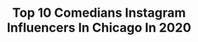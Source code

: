 ---
title: Top 10 Comedians Instagram Influencers In Chicago In 2020
description: >-
  Find top comedians Instagram influencers in Chicago in 2020. Most popular hashtags: #comedy #chicago #coronavirus #quarantine.
platform: Instagram
profiles:
  - username: "darioncomedy"
    fullname: >-
      Darion Adkins
    location: "United States"
    followers: 18951
    engagement: 39
    commentsToLikes: 0.139845
    id: ck0w42fhzwgyl0i19lycvds95
    verified: false
    hashtags: "#china, #fliptheswitch, #ebola, #stimuluspackage"
  - username: "merediddys"
    fullname: >-
      Meredith Stepien
    location: "United States"
    followers: 63262
    engagement: 502
    commentsToLikes: 0.004398
    id: ck0vuvfr9mcde0i19okhp01rq
    verified: true
    hashtags: "#spring, #socialdistancing, #walk, #frommywindow"
  - username: "jakersnoll"
    fullname: >-
      Jake Noll
    location: "United States"
    followers: 6160
    engagement: 435
    commentsToLikes: 0.029338
    id: ck5cd8907ipmv0i115vp0lxxe
    verified: false
    hashtags: "#bored, #bigbang, #queercomedy, #vegan"
  - username: "joenicastro"
    fullname: >-
      ᴴᴬˢᴴᵀᴬᴳ ᴺᴼᵀ ᴬᴺ ᴵᴺᶠᴸᵁᴱᴺᶜᴱᴿ
    location: "United States"
    followers: 17774
    engagement: 489
    commentsToLikes: 0.033577
    id: ck5cfe3e7mrs90i11smfvlb3f
    verified: false
    hashtags: "#dollypartonmemechallenge, #barrysbootcamp, #chevron, #metcon"
  - username: "richmwilliams"
    fullname: >-
      Rich Williams
    location: "United States"
    followers: 12956
    engagement: 1674
    commentsToLikes: 0.039020
    id: ck0vziuxm9bq10i19ol9uqwmp
    verified: false
    hashtags: "#chicagocat, #healthandfitness, #newyear, #catobsessed"
  - username: "alia.janine"
    fullname: >-
      Alia Janine 🦄
    location: "United States"
    followers: 18846
    engagement: 188
    commentsToLikes: 0.061550
    id: ck5ce8zemkkvh0i11rtlzkx2l
    verified: false
    hashtags: "#legend, #sketchcomedy, #breakupjokes, #maybe6"
  - username: "binkey1"
    fullname: >-
      Lawrence Tolefree
    location: "United States"
    followers: 5801
    engagement: 688
    commentsToLikes: 0.099505
    id: ck5zp27z1ruh20i148onqsnil
    verified: false
    hashtags: "#espn, #ripnipsey, #iloveyou, #artistlife"
  - username: "franklin_vanderbilt"
    fullname: >-
      FRANKLIN VANDERBILT
    location: "United States"
    followers: 7989
    engagement: 478
    commentsToLikes: 0.061514
    id: ck6tz0ln66ycw0j71ee7vteq3
    verified: false
    hashtags: "#gunsnroses, #fashion, #hero, #paris"
  - username: "jennifersterger"
    fullname: >-
      Jennifer Decker
    location: "United States"
    followers: 52148
    engagement: 627
    commentsToLikes: 0.022521
    id: ck5q5jchvt5fd0i11r5e2lknt
    verified: true
    hashtags: "#floridaman, #notbarbazon, #pretendmodel, #prowrestling"
  - username: "nphcomedy"
    fullname: >-
      Natasha Pearl Hansen
    location: "United States"
    followers: 26939
    engagement: 135
    commentsToLikes: 0.088486
    id: ck15q4a6m10ya0i19uh84etfi
    verified: false
    hashtags: "#sponsored, #bosspartner, #flipchallenge, #balls"
---